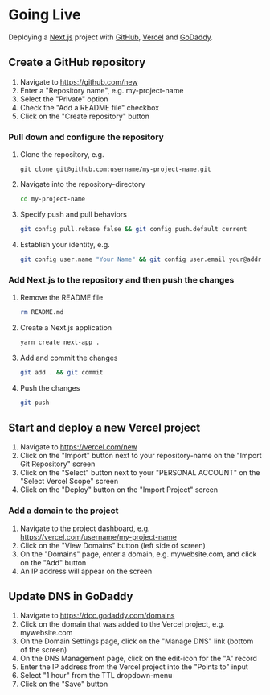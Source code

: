 # Going Live

Deploying a [Next.js](https://nextjs.org/) project with [GitHub](https://github.com/), [Vercel](https://vercel.com/) and [GoDaddy](https://www.godaddy.com/).

## Create a GitHub repository

1. Navigate to https://github.com/new
2. Enter a "Repository name", e.g. my-project-name
3. Select the "Private" option
4. Check the "Add a README file" checkbox
5. Click on the "Create repository" button

###  Pull down and configure the repository

1. Clone the repository, e.g.
   ```
   git clone git@github.com:username/my-project-name.git
   ```
2. Navigate into the repository-directory
   ```sh
   cd my-project-name
   ```
3. Specify push and pull behaviors
   ```sh
   git config pull.rebase false && git config push.default current
   ```
4. Establish your identity, e.g.
   ```sh
   git config user.name "Your Name" && git config user.email your@address.com
   ```

### Add Next.js to the repository and then push the changes

1. Remove the README file
   ```sh
   rm README.md
   ```
2. Create a Next.js application
   ```sh
   yarn create next-app .
   ```
3. Add and commit the changes
   ```sh
   git add . && git commit
   ```
4. Push the changes
   ```sh
   git push
   ```

## Start and deploy a new Vercel project

1. Navigate to https://vercel.com/new
2. Click on the "Import" button next to your repository-name on the "Import Git Repository" screen
3. Click on the "Select" button next to your "PERSONAL ACCOUNT" on the "Select Vercel Scope" screen
4. Click on the "Deploy" button on the "Import Project" screen

### Add a domain to the project

1. Navigate to the project dashboard, e.g. https://vercel.com/username/my-project-name
2. Click on the "View Domains" button (left side of screen)
3. On the "Domains" page, enter a domain, e.g. mywebsite.com, and click on the "Add" button
4. An IP address will appear on the screen

## Update DNS in GoDaddy

1. Navigate to https://dcc.godaddy.com/domains
2. Click on the domain that was added to the Vercel project, e.g. mywebsite.com
3. On the Domain Settings page, click on the "Manage DNS" link (bottom of the screen)
4. On the DNS Management page, click on the edit-icon for the "A" record
5. Enter the IP address from the Vercel project into the "Points to" input
6. Select "1 hour" from the TTL dropdown-menu
7. Click on the "Save" button

